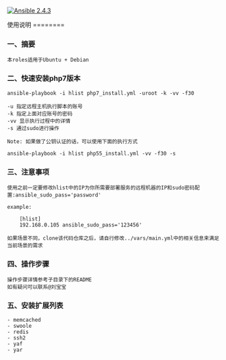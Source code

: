 
[![Ansible 2.4.3](https://img.shields.io/ansible/role/d/3078.svg)](https://www.ansible.com/)


使用说明 ========

### 一、摘要

	本roles适用于Ubuntu + Debian

### 二、快速安装php7版本

	ansible-playbook -i hlist php7_install.yml -uroot -k -vv -f30

	-u 指定远程主机执行脚本的账号
	-k 指定上面对应账号的密码
	-vv 显示执行过程中的详情
    -s 通过sudo进行操作

	Note: 如果做了公钥认证的话，可以使用下面的执行方式

	ansible-playbook -i hlist php55_install.yml -vv -f30 -s


### 三、注意事项

	使用之前一定要修改hlist中的IP为你所需要部署服务的远程机器的IP和sudo密码配置:ansible_sudo_pass='password'

    example:

        [hlist]
        192.168.0.105 ansible_sudo_pass='123456'

	如果场景不同，clone该代码仓库之后，请自行修改../vars/main.yml中的相关信息来满足当前场景的需求


### 四、操作步骤

	操作步骤详情参考子目录下的README
	如有疑问可以联系@刘宝宝


### 五、安装扩展列表
    - memcached
    - swoole
    - redis
    - ssh2
    - yaf
    - yar

